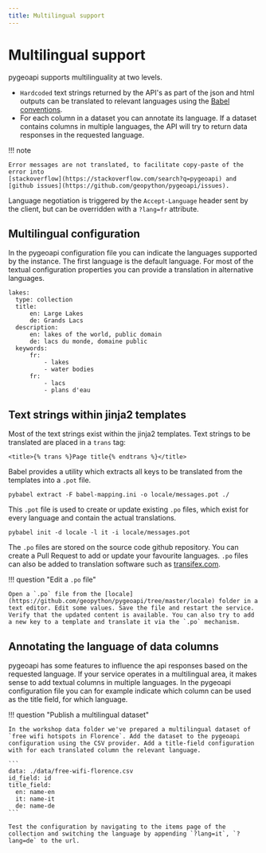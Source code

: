 ```yaml
---
title: Multilingual support
---
```


# Multilingual support

pygeoapi supports multilinguality at two levels. 

- `Hardcoded` text strings returned by the API's as part of the json and html outputs can be translated to relevant languages using the [Babel conventions](https://github.com/python-babel/babel). 
- For each column in a dataset you can annotate its language. If a dataset contains columns in multiple languages, the API will try to return data responses in the requested language.

!!! note

    Error messages are not translated, to facilitate copy-paste of the error into 
    [stackoverflow](https://stackoverflow.com/search?q=pygeoapi) and 
    [github issues](https://github.com/geopython/pygeoapi/issues).

Language negotiation is triggered by the `Accept-Language` header sent by the client, but can be overridden with a `?lang=fr` attribute.

## Multilingual configuration

In the pygeoapi configuration file you can indicate the languages supported by the instance. The first language is the default language. For most of the textual configuration properties you can provide a translation in alternative languages.

```
lakes:
  type: collection
  title:
      en: Large Lakes
      de: Grands Lacs
  description:
      en: lakes of the world, public domain
      de: lacs du monde, domaine public
  keywords:
      fr:
          - lakes
          - water bodies
      fr:
          - lacs
          - plans d'eau
```

## Text strings within jinja2 templates

Most of the text strings exist within the jinja2 templates. Text strings to be translated are placed in a `trans` tag:

```
<title>{% trans %}Page title{% endtrans %}</title>
```

Babel provides a utility which extracts all keys to be translated from the templates into a `.pot` file. 

```
pybabel extract -F babel-mapping.ini -o locale/messages.pot ./
```

This `.pot` file is used to create or update existing `.po` files, which exist for every language and contain the actual translations.

```
pybabel init -d locale -l it -i locale/messages.pot
```

The `.po` files are stored on the source code github repository. You can create a Pull Request to add or update your favourite languages. `.po` files can also be added to translation software such as [transifex.com](https://transifex.com). 

!!! question "Edit a `.po` file"

    Open a `.po` file from the [locale](https://github.com/geopython/pygeoapi/tree/master/locale) folder in a text editor. Edit some values. Save the file and restart the service. Verify that the updated content is available. You can also try to add a new key to a template and translate it via the `.po` mechanism.

## Annotating the language of data columns

pygeoapi has some features to influence the api responses based on the requested language. If your service operates in a multilingual area, it makes sense to add textual columns in multiple languages. In the pygeoapi configuration file you can for example indicate which column can be used as the title field, for which language. 

!!! question "Publish a multilingual dataset"

    In the workshop data folder we've prepared a multilingual dataset of `free wifi hotspots in Florence`. Add the dataset to the pygeoapi configuration using the CSV provider. Add a title-field configuration with for each translated column the relevant language.

    ```
    data: ./data/free-wifi-florence.csv
    id_field: id
    title_field: 
      en: name-en
      it: name-it
      de: name-de
    ```

    Test the configuration by navigating to the items page of the collection and switching the language by appending `?lang=it`, `?lang=de` to the url.